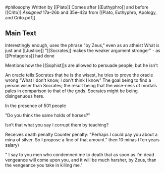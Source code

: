 #philosophy 
Written by [[Plato]]
Comes after [[Euthyphro]] and before [[Crito]]
*Assigned* 17a–26b and 35e–42a from 
[[Plato, Euthyphro, Apology, and Crito.pdf]]
## Main Text
Interestingly enough, uses the phrase "by Zeus," even as an atheist
What is just and [[Justice]]
"[[Socrates]] makes the weaker argument stronger" - as [[Protagoras]] had done

Mentions how the [[Sophist]]s are allowed to persuade people, but he isn't

An oracle tells Socrates that he is the wisest, he tries to prove the oracle wrong
	"What I don't know, I don't think I know"
	The goal being to find a person wiser than Socrates; the result being that the wise-ness of mortals pales in comparison to that of the gods. Socrates might be being disingenuous here. 

In the presence of 501 people

"Do you think the same holds of horses?"

Isn’t that what you say I corrupt them by teaching?

Receives death penalty
Counter penalty:  "Perhaps I could pay you about a mina of silver. So I propose a fine of that amount." then 10 minas (Ten years salary)

" I say to you men who condemned me to death that as soon as I’m dead vengeance will come upon you, and it will be much harsher, by Zeus, than the vengeance you take in killing me."

